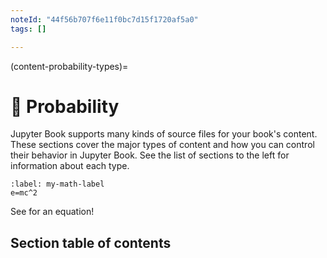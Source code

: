 ```yaml
---
noteId: "44f56b707f6e11f0bc7d15f1720af5a0"
tags: []

---
```

(content-probability-types)=

# 🎲 Probability

Jupyter Book supports many kinds of source files for your book's content.
These sections cover the major types of content and how you can control their behavior in Jupyter Book.
See the list of sections to the left for information about each type.

```{math}
:label: my-math-label
e=mc^2
```

See [](#my-math-label) for an equation!

## Section table of contents

```{tableofcontents}
```
